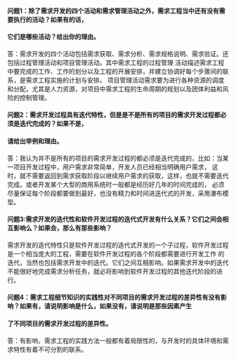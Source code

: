 

#### 问题1：除了需求开发的四个活动和需求管理活动之外，需求工程当中还有没有需要执行的活动？如果有的话，
#### 它们是哪些活动？给出你的理由。

 答：需求开发的四个活动包括需求获取、需求分析、需求规格说明、需求验证。还包括过程管理活动和项目管理活动。其中需求工程的过程管理
活动描述需求工程中要完成的工作、工作的划分以及工程的开展安排，并建立协调好每个步骤间的联系，是需求工程实施的计划与安排。
 项目管理活动需求要为进行各种资源的调度和分配，尤其是人力资源，对项目中需求工程的生命周期的规划以及团体利益和风险的控制管理。

#### 问题2：需求开发过程具有迭代特性，但是是不是所有的项目的需求开发过程都必须是迭代完成的？如果不是，
#### 请给出举例和理由。
答：我认为并不是所有的项目的需求开发过程的都必须是迭代完成的，比如：当某一项目开发过程中，用户需求非常简单，开发人员已经相当明确用户需求，
这时，就不需要返回到需求获取阶段以继续用户需求的获取，这样，也就不需要迭代完成。或者开发某个大型的商用系统时一般都是经历好几年的时间完成的，
必须尽量保证每个阶段都要做到最好，也没有精力和时间进迭代式的开发，采用瀑布模型。



#### 问题3:需求开发的迭代性和软件开发过程的迭代式开发有什么关系？它们之间会相互影响么？如果会，那么有那些影响？
需求开发的迭代特性只是软件开发过程的迭代式开发的一个子过程，软件开发过程是一个相当庞大的工程，需要在软件开发过程的各个阶段都需要进行开发工作
的迭代，当然也包括需求开发中的迭代。它们之间互相影响。如果需求开发中的迭代不能很好地完成需求分析任务，就必将影响到软件开发过程的其他迭代阶段的进行。


#### 问题4：需求工程细节知识的实践性对不同项目的需求开发过程的差异性有没有影响？如果有，请说明影响是什么，如果没有，请说明是那些因素产生
#### 了不同项目的需求开发过程的差异性。

答：有影响，需求工程的实践方法一般都有着局限性的，与开发时的具体环境和需求特性有着不可分割的联系。
